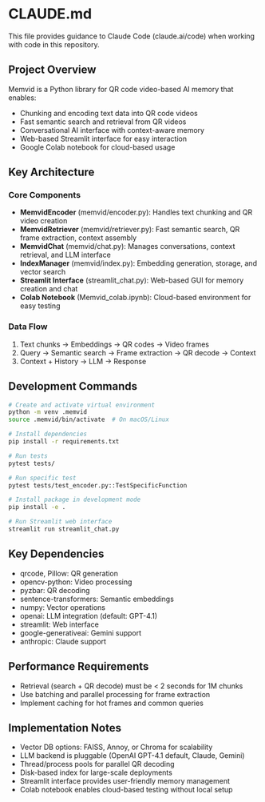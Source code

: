 # CLAUDE.md

This file provides guidance to Claude Code (claude.ai/code) when working with code in this repository.

## Project Overview

Memvid is a Python library for QR code video-based AI memory that enables:
- Chunking and encoding text data into QR code videos
- Fast semantic search and retrieval from QR videos
- Conversational AI interface with context-aware memory
- Web-based Streamlit interface for easy interaction
- Google Colab notebook for cloud-based usage

## Key Architecture

### Core Components
- **MemvidEncoder** (memvid/encoder.py): Handles text chunking and QR video creation
- **MemvidRetriever** (memvid/retriever.py): Fast semantic search, QR frame extraction, context assembly
- **MemvidChat** (memvid/chat.py): Manages conversations, context retrieval, and LLM interface
- **IndexManager** (memvid/index.py): Embedding generation, storage, and vector search
- **Streamlit Interface** (streamlit_chat.py): Web-based GUI for memory creation and chat
- **Colab Notebook** (Memvid_colab.ipynb): Cloud-based environment for easy testing

### Data Flow
1. Text chunks → Embeddings → QR codes → Video frames
2. Query → Semantic search → Frame extraction → QR decode → Context
3. Context + History → LLM → Response

## Development Commands

```bash
# Create and activate virtual environment
python -m venv .memvid
source .memvid/bin/activate  # On macOS/Linux

# Install dependencies
pip install -r requirements.txt

# Run tests
pytest tests/

# Run specific test
pytest tests/test_encoder.py::TestSpecificFunction

# Install package in development mode
pip install -e .

# Run Streamlit web interface
streamlit run streamlit_chat.py
```

## Key Dependencies
- qrcode, Pillow: QR generation
- opencv-python: Video processing
- pyzbar: QR decoding
- sentence-transformers: Semantic embeddings
- numpy: Vector operations
- openai: LLM integration (default: GPT-4.1)
- streamlit: Web interface
- google-generativeai: Gemini support
- anthropic: Claude support

## Performance Requirements
- Retrieval (search + QR decode) must be < 2 seconds for 1M chunks
- Use batching and parallel processing for frame extraction
- Implement caching for hot frames and common queries

## Implementation Notes
- Vector DB options: FAISS, Annoy, or Chroma for scalability
- LLM backend is pluggable (OpenAI GPT-4.1 default, Claude, Gemini)
- Thread/process pools for parallel QR decoding
- Disk-based index for large-scale deployments
- Streamlit interface provides user-friendly memory management
- Colab notebook enables cloud-based testing without local setup
